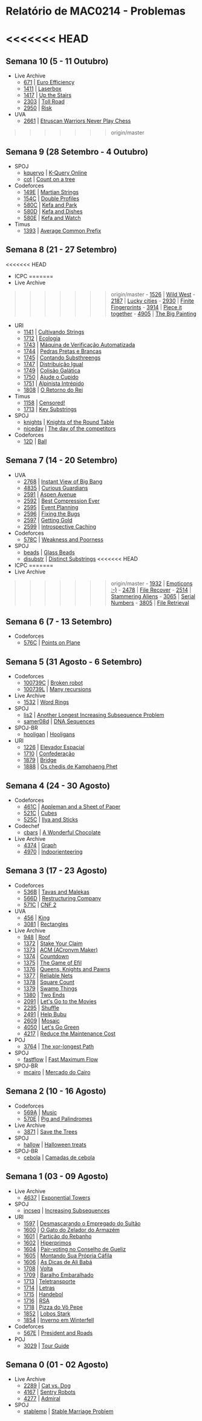 # Relatório de MAC0214 - Problemas

<<<<<<< HEAD
=======
## Semana 10 (5 - 11 Outubro)
- Live Archive
	- [671](../icpc/671.cpp) | [Euro Efficiency](https://icpcarchive.ecs.baylor.edu/index.php?option=onlinejudge&page=show_problem&problem=671)
	- [1411](../icpc/1411.cpp) | [Laserbox](https://icpcarchive.ecs.baylor.edu/index.php?option=onlinejudge&page=show_problem&problem=1411)
	- [1417](../icpc/1417.cpp) | [Up the Stairs](https://icpcarchive.ecs.baylor.edu/index.php?option=onlinejudge&page=show_problem&problem=1417)
	- [2303](../icpc/2303.cpp) | [Toll Road](https://icpcarchive.ecs.baylor.edu/index.php?option=com_onlinejudge&Itemid=8&page=show_problem&problem=2303)
	- [2950](../icpc/2950.cpp) | [Risk](https://icpcarchive.ecs.baylor.edu/index.php?option=com_onlinejudge&Itemid=8&page=show_problem&problem=2950)
- UVA
	- [2661](../uva/2661.cpp) | [Etruscan Warriors Never Play Chess](https://uva.onlinejudge.org/index.php?option=onlinejudge&page=show_problem&problem=2661)

>>>>>>> origin/master
## Semana 9 (28 Setembro - 4 Outubro)
- SPOJ
	- [kqueryo](../spoj/kqueryo.cpp) | [K-Query Online](http://www.spoj.com/problems/KQUERYO/)
	- [cot](../spoj/cot.cpp) | [Count on a tree](http://www.spoj.com/problems/COT/)
- Codeforces
	- [149E](../codeforces/149E.cpp) | [Martian Strings](http://codeforces.com/contest/149/problem/E)
	- [154C](../codeforces/154C.cpp) | [Double Profiles](http://codeforces.com/contest/154/problem/C)
	- [580C](../codeforces/580C.cpp) | [Kefa and Park](http://codeforces.com/contest/580/problem/C)
	- [580D](../codeforces/580D.cpp) | [Kefa and Dishes](http://codeforces.com/contest/580/problem/D)
	- [580E](../codeforces/580E.cpp) | [Kefa and Watch](http://codeforces.com/contest/580/problem/E)
- Timus
	- [1393](../timus/1393.java) | [Average Common Prefix](http://acm.timus.ru/problem.aspx?space=1&num=1393)

## Semana 8 (21 - 27 Setembro)
<<<<<<< HEAD
- ICPC
=======
- Live Archive
>>>>>>> origin/master
	- [1526](../icpc/1526.cpp) | [Wild West](https://icpcarchive.ecs.baylor.edu/index.php?option=onlinejudge&page=show_problem&problem=1526)
	- [2187](../icpc/2187.cpp) | [Lucky cities](https://icpcarchive.ecs.baylor.edu/index.php?option=onlinejudge&page=show_problem&problem=2187)
	- [2930](../icpc/2930.cpp) | [Finite Fingerprints](https://icpcarchive.ecs.baylor.edu/index.php?option=onlinejudge&page=show_problem&problem=2930)
	- [3914](../icpc/3914.cpp) | [Piece it together](https://icpcarchive.ecs.baylor.edu/index.php?option=onlinejudge&page=show_problem&problem=3914)
	- [4905](../icpc/4905.cpp) | [The Big Painting](https://icpcarchive.ecs.baylor.edu/index.php?option=onlinejudge&page=show_problem&problem=4905)
- URI
	- [1141](../uri/1141.cpp) | [Cultivando Strings](https://www.urionlinejudge.com.br/judge/pt/problems/view/1141)
	- [1712](../uri/1712.cpp) | [Ecologia](https://www.urionlinejudge.com.br/judge/pt/problems/view/1712)
	- [1743](../uri/1743.cpp) | [Máquina de Verificação Automatizada](https://www.urionlinejudge.com.br/judge/pt/problems/view/1743)
	- [1744](../uri/1744.cpp) | [Pedras Pretas e Brancas](https://www.urionlinejudge.com.br/judge/pt/problems/view/1744)
	- [1745](../uri/1745.cpp) | [Contando Substhreengs](https://www.urionlinejudge.com.br/judge/pt/problems/view/1745)
	- [1747](../uri/1747.cpp) | [Distribuição Igual](https://www.urionlinejudge.com.br/judge/pt/problems/view/1747)
	- [1749](../uri/1749.cpp) | [Colisão Galática](https://www.urionlinejudge.com.br/judge/pt/problems/view/1749)
	- [1750](../uri/1750.cpp) | [Ajude o Cupido](https://www.urionlinejudge.com.br/judge/pt/problems/view/1750)
	- [1751](../uri/1751.cpp) | [Alpinista Intrépido](https://www.urionlinejudge.com.br/judge/pt/problems/view/1751)
	- [1808](../uri/1808.cpp) | [O Retorno do Rei](https://www.urionlinejudge.com.br/judge/pt/problems/view/1808)
- Timus
	- [1158](../timus/1158.java) | [Censored!](http://acm.timus.ru/problem.aspx?space=1&num=1158)
	- [1713](../timus/1713.cpp) | [Key Substrings](http://acm.timus.ru/problem.aspx?space=1&num=1713)
- SPOJ
	- [knights](../spoj/knights.cpp) | [Knights of the Round Table](http://www.spoj.com/problems/KNIGHTS/)
	- [niceday](../spoj/niceday.cpp) | [The day of the competitors](http://www.spoj.com/problems/NICEDAY/)
- Codeforces
	- [12D](../codeforces/12D.cpp) | [Ball](http://codeforces.com/contest/578/problem/C)

## Semana 7 (14 - 20 Setembro)
- UVA
	- [2768](../uva/2768.cpp) | [Instant View of Big Bang](https://uva.onlinejudge.org/index.php?option=com_onlinejudge&Itemid=8&page=show_problem&problem=2768)
	- [4835](../uva/4835.cpp) | [Curious Guardians](https://uva.onlinejudge.org/index.php?option=com_onlinejudge&Itemid=8&page=show_problem&problem=4835)
	- [2591](../uva/2591.cpp) | [Aspen Avenue](https://uva.onlinejudge.org/index.php?option=onlinejudge&page=show_problem&problem=2591)
	- [2592](../uva/2592.cpp) | [Best Compression Ever](https://uva.onlinejudge.org/index.php?option=onlinejudge&page=show_problem&problem=2592)
	- [2595](../uva/2595.cpp) | [Event Planning](https://uva.onlinejudge.org/index.php?option=onlinejudge&page=show_problem&problem=2595)
	- [2596](../uva/2596.cpp) | [Fixing the Bugs](https://uva.onlinejudge.org/index.php?option=onlinejudge&page=show_problem&problem=2596)
	- [2597](../uva/2597.cpp) | [Getting Gold](https://uva.onlinejudge.org/index.php?option=onlinejudge&page=show_problem&problem=2597)
	- [2599](../uva/2599.cpp) | [Introspective Caching](https://uva.onlinejudge.org/index.php?option=onlinejudge&page=show_problem&problem=2599)
- Codeforces
	- [578C](../codeforces/578C.cpp) | [Weakness and Poorness](http://codeforces.com/contest/578/problem/C)
- SPOJ
	- [beads](../spoj/beads.cpp) | [Glass Beads](http://www.spoj.com/problems/BEADS/)
	- [disubstr](../spoj/disubstr.cpp) | [Distinct Substrings](http://www.spoj.com/problems/BEADS/)
<<<<<<< HEAD
- ICPC
=======
- Live Archive
>>>>>>> origin/master
	- [1932](../icpc/1932.cpp) | [Emoticons :-)](https://icpcarchive.ecs.baylor.edu/index.php?option=onlinejudge&page=show_problem&problem=1932)
	- [2478](../icpc/2478.cpp) | [File Recover](https://icpcarchive.ecs.baylor.edu/index.php?option=onlinejudge&page=show_problem&problem=2478)
	- [2514](../icpc/2514.cpp) | [Stammering Aliens](https://icpcarchive.ecs.baylor.edu/index.php?option=onlinejudge&page=show_problem&problem=2514)
	- [3065](../icpc/3065.cpp) | [Serial Numbers](https://icpcarchive.ecs.baylor.edu/index.php?option=onlinejudge&page=show_problem&problem=3065)
	- [3805](../icpc/3805.cpp) | [File Retrieval](https://icpcarchive.ecs.baylor.edu/index.php?option=onlinejudge&page=show_problem&problem=3805)

## Semana 6 (7 - 13 Setembro)
- Codeforces
	- [576C](../codeforces/576C.cpp) | [Points on Plane](http://codeforces.com/contest/576/problem/C)

## Semana 5 (31 Agosto - 6 Setembro)
- Codeforces
	- [100739C](../codeforces/100739C.cpp) | [Broken robot](http://codeforces.com/problemset/gymProblem/100739/C)
	- [100739L](../codeforces/100739L.cpp) | [Many recursions](http://codeforces.com/problemset/gymProblem/100739/L)
- Live Archive
	- [1532](../icpc/1532.cpp) | [Word Rings](https://icpcarchive.ecs.baylor.edu/index.php?option=onlinejudge&page=show_problem&problem=1532)
- SPOJ
	- [lis2](../spoj/lis2.cpp) | [Another Longest Increasing Subsequence Problem](http://www.spoj.com/problems/LIS2/)
	- [samer08d](../spoj/samer08d.cpp) | [DNA Sequences](http://www.spoj.com/problems/SAMER08D/)
- SPOJ-BR
	- [hooligan](../spojbr/hooligan.cpp) | [Hooligans](http://www.spoj.com/problems/HOOLIGAN/)
- URI
	- [1226](../uri/1226.cpp) | [Elevador Espacial](https://www.urionlinejudge.com.br/judge/pt/problems/view/1226)
	- [1710](../uri/1710.cpp) | [Confederação](https://www.urionlinejudge.com.br/judge/pt/problems/view/1710)
	- [1879](../uri/1879.cpp) | [Bridge](https://www.urionlinejudge.com.br/judge/pt/problems/view/1879)
	- [1888](../uri/1888.cpp) | [Os chedis de Kamphaeng Phet](https://www.urionlinejudge.com.br/judge/pt/problems/view/1888)

## Semana 4 (24 - 30 Agosto)
- Codeforces
	- [461C](../codeforces/461C.cpp) | [Appleman and a Sheet of Paper](http://codeforces.com/contest/461/problem/C)
	- [521C](../codeforces/521C.cpp) | [Cubes](http://codeforces.com/contest/521/problem/C)
	- [525C](../codeforces/525C.cpp) | [Ilya and Sticks](http://codeforces.com/contest/525/problem/C)
- Codechef
	- [cbars](../codechef/cbars.cpp) | [A Wonderful Chocolate](https://www.codechef.com/problems/CBARS/)
- Live Archive
	- [4374](../icpc/4374.cpp) | [Graph](https://icpcarchive.ecs.baylor.edu/index.php?option=com_onlinejudge&Itemid=8&page=show_problem&problem=4374)
	- [4970](../icpc/4970.cpp) | [Indoorienteering](https://icpcarchive.ecs.baylor.edu/index.php?option=com_onlinejudge&Itemid=8&page=show_problem&problem=4970)

## Semana 3 (17 - 23 Agosto)
- Codeforces
	- [536B](../codeforces/536B.cpp) | [Tavas and Malekas](http://codeforces.com/contest/536/problem/B)
	- [566D](../codeforces/566D.cpp) | [Restructuring Company](http://codeforces.com/problemset/problem/566/D)
	- [571C](../codeforces/571C.cpp) | [CNF 2](http://codeforces.com/contest/571/problem/C)
- UVA
	- [456](../uva/456.cpp) | [King](https://uva.onlinejudge.org/index.php?option=onlinejudge&page=show_problem&problem=456)
	- [3081](../uva/3081.cpp) | [Rectangles](https://uva.onlinejudge.org/index.php?option=com_onlinejudge&Itemid=8&page=show_problem&problem=3081)
- Live Archive
	- [948](../icpc/948.cpp)  | [Roof](https://icpcarchive.ecs.baylor.edu/index.php?option=com_onlinejudge&Itemid=8&page=show_problem&problem=948)
	- [1372](../icpc/1372.cpp) | [Stake Your Claim](https://icpcarchive.ecs.baylor.edu/index.php?option=onlinejudge&page=show_problem&problem=1372)
	- [1373](../icpc/1373.cpp) | [ACM (ACronym Maker)](https://icpcarchive.ecs.baylor.edu/index.php?option=onlinejudge&page=show_problem&problem=1373)
	- [1374](../icpc/1374.cpp) | [Countdown](https://icpcarchive.ecs.baylor.edu/index.php?option=onlinejudge&page=show_problem&problem=1374)
	- [1375](../icpc/1375.cpp) | [The Game of Efil](https://icpcarchive.ecs.baylor.edu/index.php?option=onlinejudge&page=show_problem&problem=1375)
	- [1376](../icpc/1376.cpp) | [Queens, Knights and Pawns](https://icpcarchive.ecs.baylor.edu/index.php?option=onlinejudge&page=show_problem&problem=1376)
	- [1377](../icpc/1377.cpp) | [Reliable Nets](https://icpcarchive.ecs.baylor.edu/index.php?option=onlinejudge&page=show_problem&problem=1377)
	- [1378](../icpc/1378.cpp) | [Square Count](https://icpcarchive.ecs.baylor.edu/index.php?option=onlinejudge&page=show_problem&problem=1378)
	- [1379](../icpc/1379.cpp) | [Swamp Things](https://icpcarchive.ecs.baylor.edu/index.php?option=onlinejudge&page=show_problem&problem=1379)
	- [1380](../icpc/1380.cpp) | [Two Ends](https://icpcarchive.ecs.baylor.edu/index.php?option=onlinejudge&page=show_problem&problem=1380)
	- [2091](../icpc/2091.cpp) | [Let's Go to the Movies](https://icpcarchive.ecs.baylor.edu/index.php?option=com_onlinejudge&Itemid=8&page=show_problem&problem=2091)
	- [2295](../icpc/2295.cpp) | [Shuffle](https://icpcarchive.ecs.baylor.edu/index.php?option=com_onlinejudge&Itemid=8&page=show_problem&problem=2295)
	- [2491](../icpc/2491.cpp) | [Help Bubu](https://icpcarchive.ecs.baylor.edu/index.php?option=com_onlinejudge&Itemid=8&page=show_problem&problem=2491)
	- [2609](../icpc/2609.cpp) | [Mosaic](https://icpcarchive.ecs.baylor.edu/index.php?option=com_onlinejudge&Itemid=8&page=show_problem&problem=2609)
	- [4050](../icpc/4050.cpp) | [Let's Go Green](https://icpcarchive.ecs.baylor.edu/index.php?option=com_onlinejudge&Itemid=8&page=show_problem&problem=4050)
	- [4217](../icpc/4217.cpp) | [Reduce the Maintenance Cost](https://icpcarchive.ecs.baylor.edu/index.php?option=com_onlinejudge&Itemid=8&page=show_problem&problem=4217)
- POJ
	- [3764](../pku/3764.c) | [The xor-longest Path](http://poj.org/problem?id=3764)
- SPOJ
	- [fastflow](../spoj/fastflow.cpp) | [Fast Maximum Flow](http://www.spoj.com/problems/FASTFLOW/)
- SPOJ-BR
	- [mcairo](../spojbr/mcairo.cpp) | [Mercado do Cairo](http://br.spoj.com/problems/MCAIRO/)

## Semana 2 (10 - 16 Agosto)
- Codeforces
	- [569A](../codeforces/569A.cpp) | [Music](http://codeforces.com/contest/569/problem/A)
	- [570E](../codeforces/570E.cpp) | [Pig and Palindromes](http://codeforces.com/contest/570/problem/E)
- Live Archive
	- [3871](../icpc/3871.cpp) | [Save the Trees](https://uva.onlinejudge.org/index.php?option=com_onlinejudge&Itemid=8&page=show_problem&problem=3871)
- SPOJ
	- [hallow](../spoj/hallow.cpp) | [Halloween treats](http://www.spoj.com/problems/HALLOW/)
- SPOJ-BR
	- [cebola](../spojbr/cebola.cpp) | [Camadas de cebola](http://br.spoj.com/problems/CEBOLA/)


## Semana 1 (03 - 09 Agosto)
- Live Archive
	- [4637](../icpc/4637.cpp) | [Exponential Towers](https://icpcarchive.ecs.baylor.edu/index.php?option=com_onlinejudge&Itemid=8&page=show_problem&problem=4637)
- SPOJ
	- [incseq](../spoj/incseq.cpp) | [Increasing Subsequences](http://www.spoj.com/problems/INCSEQ/)
- URI
	- [1597](../uri/1597.cpp) | [Desmascarando o Empregado do Sultão](https://www.urionlinejudge.com.br/judge/pt/problems/view/1597)
	- [1600](../uri/1600.cpp) | [O Gato do Zelador do Armazém](https://www.urionlinejudge.com.br/judge/pt/problems/view/1600)
	- [1601](../uri/1601.cpp) | [Partição do Rebanho](https://www.urionlinejudge.com.br/judge/pt/problems/view/1601)
	- [1602](../uri/1602.cpp) | [Hiperprimos](https://www.urionlinejudge.com.br/judge/pt/problems/view/1602)
	- [1604](../uri/1604.cpp) | [Pair-voting no Conselho de Gueliz](https://www.urionlinejudge.com.br/judge/pt/problems/view/1604)
	- [1605](../uri/1605.cpp) | [Montando Sua Própria Cáfila](https://www.urionlinejudge.com.br/judge/pt/problems/view/1605)
	- [1606](../uri/1606.cpp) | [As Dicas de Ali Babá](https://www.urionlinejudge.com.br/judge/pt/problems/view/1606)
	- [1708](../uri/1708.cpp) | [Volta](https://www.urionlinejudge.com.br/judge/pt/problems/view/1708)
	- [1709](../uri/1709.cpp) | [Baralho Embaralhado](https://www.urionlinejudge.com.br/judge/pt/problems/view/1709)
	- [1713](../uri/1713.cpp) | [Teletransporte](https://www.urionlinejudge.com.br/judge/pt/problems/view/1713)
	- [1714](../uri/1714.cpp) | [Letras](https://www.urionlinejudge.com.br/judge/pt/problems/view/1714)
	- [1715](../uri/1715.cpp) | [Handebol](https://www.urionlinejudge.com.br/judge/pt/problems/view/1715)
	- [1716](../uri/1716.cpp) | [RSA](https://www.urionlinejudge.com.br/judge/pt/problems/view/1716)
	- [1718](../uri/1718.cpp) | [Pizza do Vô Pepe](https://www.urionlinejudge.com.br/judge/pt/problems/view/1718)
	- [1852](../uri/1852.cpp) | [Lobos Stark](https://www.urionlinejudge.com.br/judge/pt/problems/view/1852)
	- [1854](../uri/1854.cpp) | [Inverno em Winterfell](https://www.urionlinejudge.com.br/judge/pt/problems/view/1854)
- Codeforces
	- [567E](../codeforces/567E.cpp) | [President and Roads](http://codeforces.com/contest/567/problem/E)
- POJ
	- [3029](../pku/3029.cpp) | [Tour Guide](http://poj.org/problem?id=3029)


## Semana 0 (01 - 02 Agosto)
- Live Archive
	- [2289](../icpc/2289.cpp) | [Cat vs. Dog](https://icpcarchive.ecs.baylor.edu/index.php?option=com_onlinejudge&Itemid=8&page=show_problem&problem=2289)
	- [4167](../icpc/4197.cpp) | [Sentry Robots](https://icpcarchive.ecs.baylor.edu/index.php?option=com_onlinejudge&Itemid=8&page=show_problem&problem=4167)
	- [4277](../icpc/4277.cpp) | [Admiral](https://icpcarchive.ecs.baylor.edu/index.php?option=com_onlinejudge&Itemid=8&page=show_problem&problem=4277)
- SPOJ
	- [stablemp](../spoj/stablemp.cpp) | [Stable Marriage Problem](http://www.spoj.com/problems/STABLEMP/)
